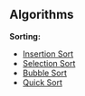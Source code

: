## Algorithms ##
**Sorting:**

 - [Insertion Sort](https://github.com/ogycode/Algorithms/tree/master/src/Algorithms/InsertionSort)
 - [Selection Sort](https://github.com/ogycode/Algorithms/tree/master/src/Algorithms/SelectionSort)
 - [Bubble Sort](https://github.com/ogycode/Algorithms/tree/master/src/Algorithms/BubbleSort)
 - [Quick Sort](https://github.com/ogycode/Algorithms/tree/master/src/Algorithms/QuickSort)